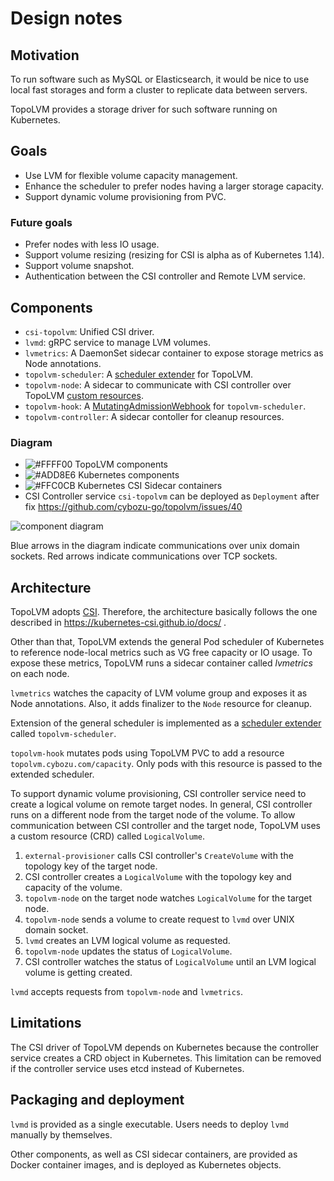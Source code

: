 Design notes
============

Motivation
----------

To run software such as MySQL or Elasticsearch, it would be nice to use
local fast storages and form a cluster to replicate data between servers.

TopoLVM provides a storage driver for such software running on Kubernetes.

Goals
-----

- Use LVM for flexible volume capacity management.
- Enhance the scheduler to prefer nodes having a larger storage capacity.
- Support dynamic volume provisioning from PVC.

### Future goals

- Prefer nodes with less IO usage.
- Support volume resizing (resizing for CSI is alpha as of Kubernetes 1.14).
- Support volume snapshot.
- Authentication between the CSI controller and Remote LVM service.

Components
----------

- `csi-topolvm`: Unified CSI driver.
- `lvmd`: gRPC service to manage LVM volumes.
- `lvmetrics`: A DaemonSet sidecar container to expose storage metrics as Node annotations.
- `topolvm-scheduler`: A [scheduler extender](https://github.com/kubernetes/community/blob/master/contributors/design-proposals/scheduling/scheduler_extender.md) for TopoLVM.
- `topolvm-node`: A sidecar to communicate with CSI controller over TopoLVM [custom resources](https://kubernetes.io/docs/concepts/extend-kubernetes/api-extension/custom-resources/).
- `topolvm-hook`: A [MutatingAdmissionWebhook](https://kubernetes.io/docs/reference/access-authn-authz/admission-controllers/#mutatingadmissionwebhook) for `topolvm-scheduler`.
- `topolvm-controller`: A sidecar contoller for cleanup resources.

### Diagram

- ![#FFFF00](https://placehold.it/15/FFFF00/000000?text=+) TopoLVM components
- ![#ADD8E6](https://placehold.it/15/ADD8E6/000000?text=+) Kubernetes components
- ![#FFC0CB](https://placehold.it/15/FFC0CB/000000?text=+) Kubernetes CSI Sidecar containers
- CSI Controller service `csi-topolvm` can be deployed as `Deployment` after fix https://github.com/cybozu-go/topolvm/issues/40

![component diagram](http://www.plantuml.com/plantuml/svg/fLN1Rjiw4BphAmZbadSG0lFemqDGkOS2QI34g8iYyO4X5p9XYXH8ocbH-DyhIXGfoKcKehTeEJkRcUNGjyOIRPjA93MXHr82IZTG2_Mh0cbJz3j1w35Nqceb1EX2D2MNUqGCIlFj5nHFq1RqYLDuajVKyCogMebJzL-Ahdw04Eh5yHXZE0DAjEaP7B3MwiGDLnBqatG5OYsX1z1jPy7bqVLvCXg6zUs-dCLwd7PE4gaOe7l5ODMXkx-Se9PnaBhPzcSR0fMIM_22sv4EtOjTHRMkkApJjREWT1MbQYYviPf4QGxQTeFLd0x8y3sZz9Eaap7LxqfZyDb9V3mspo30Ugp_Qc5tl3pOJwA13dMt-yhYOFQwWJWOY2yCn8i6udyp47_OGFnX0_5V68YN3SJl6UWZKWWYeLVI5r3jAZvXfEO6z0dqVipl8aCFm1fnSS289S_404h1KXPSpnys_VzofqfEYTWfqLHmtPRd1XUxl4SMe0qt5gJjmRaWl4eTA6pvFYPec1Hs_016DPh2QXzJrdUVfnnucGD73XmvpixAWSO0wrud1xnyg0pq3Dl1DVJvfmN9tDjoFMmxM3gov1m679GwlZV2ipZOz1AvocJxCTWeUxnw5WticNgHsV-e2nrQe_AXo2UmfcvF9wucuzW7dXb5pDgR47zzuxaV5HlNx-1Y6Zrkf0w_fWvVgCElgCDZTP4dKipKlGaPelgMkWLWb8S7UVEVF9IXDaGjJQw1MBZvJYmzp9RJr0EeExtvLhCMEj6u1A9XBCgSdVFhi8vpbz5u4LtiylN66G994cBX5sKWyQzIA8tkVeiFfWMwW9ySXfNDFHsMSWkIDPNu0m00)

Blue arrows in the diagram indicate communications over unix domain sockets.
Red arrows indicate communications over TCP sockets.

Architecture
------------

TopoLVM adopts [CSI](https://github.com/container-storage-interface/spec/).
Therefore, the architecture basically follows the one described in
https://kubernetes-csi.github.io/docs/ .

Other than that, TopoLVM extends the general Pod scheduler of Kubernetes to
reference node-local metrics such as VG free capacity or IO usage.  To expose
these metrics, TopoLVM runs a sidecar container called *lvmetrics* on each node.

`lvmetrics` watches the capacity of LVM volume group and exposes it as Node
annotations. Also, it adds finalizer to the `Node` resource for cleanup.

Extension of the general scheduler is implemented as a [scheduler extender](https://github.com/kubernetes/community/blob/master/contributors/design-proposals/scheduling/scheduler_extender.md) called `topolvm-scheduler`.

`topolvm-hook` mutates pods using TopoLVM PVC to add a resource `topolvm.cybozu.com/capacity`.
Only pods with this resource is passed to the extended scheduler.

To support dynamic volume provisioning, CSI controller service need to create a
logical volume on remote target nodes.  In general, CSI controller runs on a
different node from the target node of the volume.  To allow communication
between CSI controller and the target node, TopoLVM uses a custom resource
(CRD) called `LogicalVolume`.

1. `external-provisioner` calls CSI controller's `CreateVolume` with the topology key of the target node.
2. CSI controller creates a `LogicalVolume` with the topology key and capacity of the volume.
3. `topolvm-node` on the target node watches `LogicalVolume` for the target node.
4. `topolvm-node` sends a volume to create request to `lvmd` over UNIX domain socket.
5. `lvmd` creates an LVM logical volume as requested.
6. `topolvm-node` updates the status of `LogicalVolume`.
7. CSI controller watches the status of `LogicalVolume` until an LVM logical volume is getting created.

`lvmd` accepts requests from `topolvm-node` and `lvmetrics`.

Limitations
-----------

The CSI driver of TopoLVM depends on Kubernetes because the controller service creates a CRD object in Kubernetes.
This limitation can be removed if the controller service uses etcd instead of Kubernetes.

Packaging and deployment
------------------------

`lvmd` is provided as a single executable.
Users needs to deploy `lvmd` manually by themselves.

Other components, as well as CSI sidecar containers, are provided as Docker
container images, and is deployed as Kubernetes objects.

